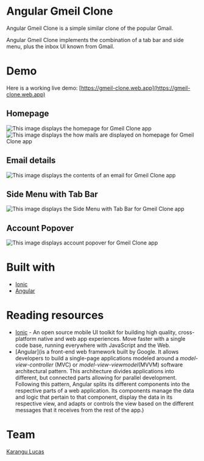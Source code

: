 # Angular Gmeil Clone
Angular Gmeil Clone is a simple similar clone of the popular Gmail.

Angular Gmeil Clone implements the combination of a tab bar and side menu, plus the inbox UI known from Gmail.

# Demo
Here is a working live demo: [https://gmeil-clone.web.app](https://gmeil-clone.web.app)

## Homepage
![This image displays the homepage for Gmeil Clone app](src/assets/demo/mails.png)
![This image displays the how mails are displayed on homepage for Gmeil Clone app](src/assets/demo/mails2.png)

## Email details
![This image displays the contents of an email for Gmeil Clone app](src/assets/demo/email-details.png)

## Side Menu with Tab Bar
![This image displays the Side Menu with Tab Bar for Gmeil Clone app](src/assets/demo/sidemenubar-with-toolbar.png)

## Account Popover
![This image displays account popover for Gmeil Clone app](src/assets/demo/account-popover.png)

# Built with
- [Ionic](https://ionicframework.com/)
- [Angular](https://angular.io/)

# Reading resources
- [Ionic](https://ionicframework.com/) - An open source mobile UI toolkit for building high quality, cross-platform native and web app experiences. Move faster with a single code base, running everywhere with JavaScript and the Web.
- [Angular](is a front-end web framework built by Google. It allows developers to build a single-page applications modeled around a *model-view-controller* (MVC) or *model-view-viewmodel*(MVVM) software architectural pattern. This architecture divides applications into different, but connected parts allowing for parallel development. Following this pattern, Angular splits its different components into the respective parts of a web application. Its components manage the data and logic that pertain to that component, display the data in its respective view, and adapts or controls the view based on the different messages that it receives from the rest of the app.)

# Team
[Karangu Lucas](https://github.com/lwairore)